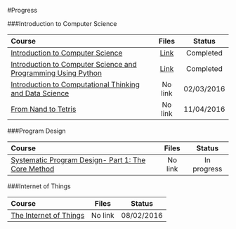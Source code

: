 #Progress

###Introduction to Computer Science

Course|Files|Status
:--|:--:|:--:
[Introduction to Computer Science](https://www.edx.org/course/introduction-computer-science-harvardx-cs50x#!)| [Link](https://github.com/NicolaFerracin/oss/tree/master/Introduction%20to%20Computer%20Science)|Completed
[Introduction to Computer Science and Programming Using Python](https://www.edx.org/course/introduction-computer-science-mitx-6-00-1x-5#!)| [Link](https://github.com/NicolaFerracin/oss/tree/master/Introduction%20to%20Computer%20Science%20and%20Programming%20Using%20Python)| Completed|
[Introduction to Computational Thinking and Data Science](https://www.edx.org/course/introduction-computational-thinking-data-mitx-6-00-2x-3#!)| No link| 02/03/2016
[From Nand to Tetris](https://www.coursera.org/course/nand2tetris1?authMode=signup&action=enroll&sessionId=972123)| No link| 11/04/2016

###Program Design

Course|Files|Status
:--|:--:|:--:
[Systematic Program Design- Part 1: The Core Method](https://www.edx.org/course/systematic-program-design-part-1-core-ubcx-spd1x-0)| No link| In progress

###Internet of Things

Course|Files|Status
:--|:--:|:--:
[The Internet of Things](https://www.futurelearn.com/courses/internet-of-things)| No link| 08/02/2016
